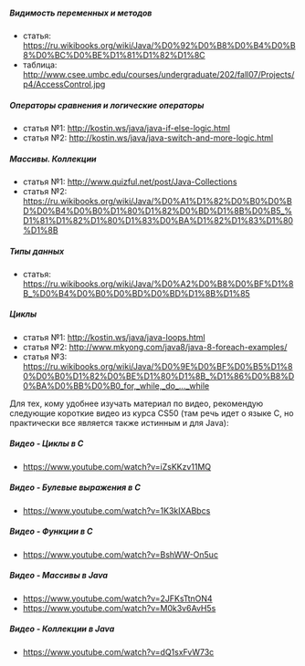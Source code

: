 ##### Видимость переменных и методов
* статья: https://ru.wikibooks.org/wiki/Java/%D0%92%D0%B8%D0%B4%D0%B8%D0%BC%D0%BE%D1%81%D1%82%D1%8C
* таблица: http://www.csee.umbc.edu/courses/undergraduate/202/fall07/Projects/p4/AccessControl.jpg

##### Операторы сравнения и логические операторы
* статья №1: http://kostin.ws/java/java-if-else-logic.html
* статья №2: http://kostin.ws/java/java-switch-and-more-logic.html

##### Массивы. Коллекции
* статья №1: http://www.quizful.net/post/Java-Collections
* статья №2: https://ru.wikibooks.org/wiki/Java/%D0%A1%D1%82%D0%B0%D0%BD%D0%B4%D0%B0%D1%80%D1%82%D0%BD%D1%8B%D0%B5_%D1%81%D1%82%D1%80%D1%83%D0%BA%D1%82%D1%83%D1%80%D1%8B

##### Типы данных
* статья: https://ru.wikibooks.org/wiki/Java/%D0%A2%D0%B8%D0%BF%D1%8B_%D0%B4%D0%B0%D0%BD%D0%BD%D1%8B%D1%85

##### Циклы
* статья №1: http://kostin.ws/java/java-loops.html
* статья №2: http://www.mkyong.com/java8/java-8-foreach-examples/
* статья №3: https://ru.wikibooks.org/wiki/Java/%D0%9E%D0%BF%D0%B5%D1%80%D0%B0%D1%82%D0%BE%D1%80%D1%8B_%D1%86%D0%B8%D0%BA%D0%BB%D0%B0_for,_while,_do_..._while

Для тех, кому удобнее изучать материал по видео, рекомендую следующие короткие видео из курса CS50 (там речь идет о языке C, но практически все является также истинным и для Java):

##### Видео - Циклы в C
* https://www.youtube.com/watch?v=iZsKKzv11MQ

##### Видео - Булевые выражения в C
* https://www.youtube.com/watch?v=1K3kIXABbcs

##### Видео - Функции в C
* https://www.youtube.com/watch?v=BshWW-On5uc

##### Видео - Массивы в Java
* https://www.youtube.com/watch?v=2JFKsTtnON4
* https://www.youtube.com/watch?v=M0k3v6AvH5s

##### Видео - Коллекции в Java
* https://www.youtube.com/watch?v=dQ1sxFvW73c
